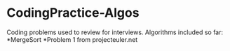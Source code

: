 # CodingPractice-Algos
Coding problems used to review for interviews. Algorithms included so far:  
*MergeSort
*Problem 1 from projecteuler.net
